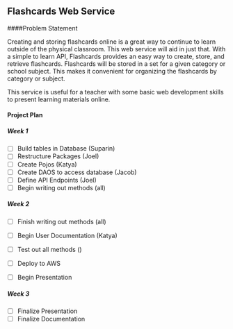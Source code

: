 ## Flashcards Web Service

####Problem Statement

Creating and storing flashcards online is a great way to continue to learn outside of 
the physical classroom. This web service will 
aid in just that. With a simple  to learn API, Flashcards provides an easy way to create, store, and retrieve flashcards.
Flashcards will be stored in a set for a given category or school subject. This makes it convenient
for organizing the flashcards by category or subject. 

This service is useful for a teacher with some basic web development skills to 
present learning materials online. 

#### Project Plan

##### Week 1
- [ ] Build tables in Database (Suparin)
- [ ] Restructure Packages (Joel)
- [ ] Create Pojos (Katya)
- [ ] Create DAOS to access database (Jacob)
- [ ] Define API Endpoints (Joel)
- [ ] Begin writing out methods (all)

##### Week 2
- [ ] Finish writing out methods (all)
- [ ] Begin User Documentation (Katya)
- [ ] Test out all methods ()
- [ ] Deploy to AWS
- [ ] Begin Presentation


##### Week 3
- [ ] Finalize Presentation
- [ ] Finalize Documentation
